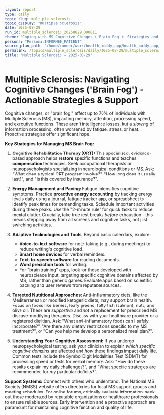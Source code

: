 ```yaml
---
layout: report
type: daily
topic_slug: multiple_sclerosis
topic_display: "Multiple Sclerosis"
date: 2025-08-29
run_id: multiple_sclerosis_20250829_090811
theme: "Coping with MS Cognitive Changes ('Brain Fog'): Strategies and Support"
persona: "Persona.INFORMED_PATIENT"
source_plan_path: "/home/runner/work/health_buddy_app/health_buddy_app/.results/multiple_sclerosis/weekly_plan/2025-08-25/plan.json"
permalink: /topics/multiple_sclerosis/daily/2025-08-29/multiple_sclerosis_20250829_090811/
title: "Multiple Sclerosis — 2025-08-29"
---
```


# Multiple Sclerosis: Navigating Cognitive Changes ('Brain Fog') - Actionable Strategies & Support

Cognitive changes, or "brain fog," affect up to 70% of individuals with Multiple Sclerosis (MS), impacting memory, attention, processing speed, and executive functions. These aren't intelligence losses, but a *slowing* of information processing, often worsened by fatigue, stress, or heat. Proactive strategies offer significant hope.

**Key Strategies for Managing MS Brain Fog:**

1.  **Cognitive Rehabilitation Therapy (CRT):** This specialized, evidence-based approach helps **restore** specific functions and teaches **compensation** techniques. Seek occupational therapists or neuropsychologists specializing in neurological conditions or MS. Ask: "What does a typical CRT program involve?", "How long does it usually last?", and "Is this covered by insurance?".

2.  **Energy Management and Pacing:** Fatigue intensifies cognitive symptoms. Practice **proactive energy accounting** by tracking energy levels daily using a journal, fatigue tracker app, or spreadsheet to identify peak times for demanding tasks. Schedule important activities during these peaks. Use the "2-minute rule" for quick tasks to reduce mental clutter. Crucially, take true rest breaks *before* exhaustion – this means stepping away from all screens and cognitive tasks, not just switching activities.

3.  **Adaptive Technologies and Tools:** Beyond basic calendars, explore:
    *   **Voice-to-text software** for note-taking (e.g., during meetings) to reduce writing's cognitive load.
    *   **Smart home devices** for verbal reminders.
    *   **Text-to-speech software** for reading documents.
    *   **Word prediction tools** for writing.
    *   For "brain training" apps, look for those developed with neuroscience input, targeting specific cognitive domains affected by MS, rather than generic games. Evaluate apps based on scientific backing and user reviews from reputable sources.

4.  **Targeted Nutritional Approaches:** Anti-inflammatory diets, like the Mediterranean or modified ketogenic diets, may support brain health. Focus on foods like berries, leafy greens, fatty fish (salmon), nuts, and olive oil. These are *supportive* and *not* a replacement for prescribed MS disease-modifying therapies. Discuss with your healthcare provider or a registered dietitian. Ask: "What anti-inflammatory foods can I safely incorporate?", "Are there any dietary restrictions specific to my MS treatment?", or "Can you help me develop a personalized meal plan?".

5.  **Understanding Your Cognitive Assessment:** If you undergo neuropsychological testing, ask your clinician to explain *which specific cognitive domains* are affected and *how* these findings impact daily life. Common tests include the Symbol Digit Modalities Test (SDMT) for processing speed or tests for verbal memory. Ask: "How do these results explain my daily challenges?", and "What specific strategies are recommended for *my* particular deficits?".

**Support Systems:**
Connect with others who understand. The National MS Society (NMSS) website offers directories for local MS support groups and meeting schedules. For online forums, critically evaluate information; seek out those moderated by reputable organizations or healthcare professionals to ensure reliable sources. Early intervention and a proactive approach are paramount for maintaining cognitive function and quality of life.
